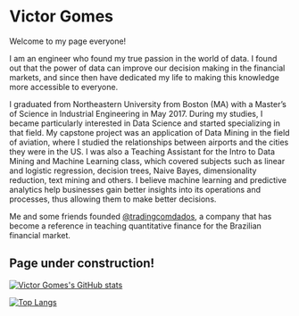# Victor Gomes

Welcome to my page everyone!

I am an engineer who found my true passion in the world of data. I found out that the power of data can improve our decision making in the financial markets, and since then have dedicated my life to making this knowledge more accessible to everyone.

I graduated from Northeastern University from Boston (MA) with a Master’s of Science in Industrial Engineering in May 2017. During my studies, I became particularly interested in Data Science and started specializing in that field. My capstone project was an application of Data Mining in the field of aviation, where I studied the relationships between airports and the cities they were in the US. I was also a Teaching Assistant for the Intro to Data Mining and Machine Learning class, which covered subjects such as linear and logistic regression, decision trees, Naive Bayes, dimensionality reduction, text mining and others. I believe machine learning and predictive analytics help businesses gain better insights into its operations and processes, thus allowing them to make better decisions.

Me and some friends founded [@tradingcomdados](tradingcomdados.com), a company that has become a reference in teaching quantitative finance for the Brazilian financial market.


## Page under construction!



[![Victor Gomes's GitHub stats](https://github-readme-stats.vercel.app/api?username=victorncg&count_private=true&show_icons=true&theme=algolia)](https://github.com/victorncg/github-readme-stats)

[![Top Langs](https://github-readme-stats.vercel.app/api/top-langs/?username=victorncg&layout=compact&theme=algolia)](https://github.com/victorncg/github-readme-stats)
